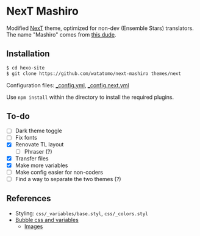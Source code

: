 # NexT Mashiro

Modified [NexT](https://github.com/next-theme/hexo-theme-next) theme, optimized for non-dev (Ensemble Stars) translators. The name "Mashiro" comes from [this dude](https://ensemble-stars.jp/characters/mashiro_tomoya/).

## Installation

```sh
$ cd hexo-site
$ git clone https://github.com/watatomo/next-mashiro themes/next
```

Configuration files: [_config.yml](https://github.com/watatomo/tl/blob/raw/_config.yml), [_config.next.yml](https://github.com/watatomo/tl/blob/raw/_config.next.yml)

Use `npm install` within the directory to install the required plugins.

## To-do

- [ ] Dark theme toggle
- [ ] Fix fonts
- [x] Renovate TL layout
  - [ ] Phraser (?)
- [x] Transfer files
- [x] Make more variables
- [ ] Make config easier for non-coders
- [ ] Find a way to separate the two themes (?)

## References

- Styling: `css/_variables/base.styl`, `css/_colors.styl`
- [Bubble css and variables](https://github.com/watatomo/css)
  - [Images](https://github.com/watatomo/img)
